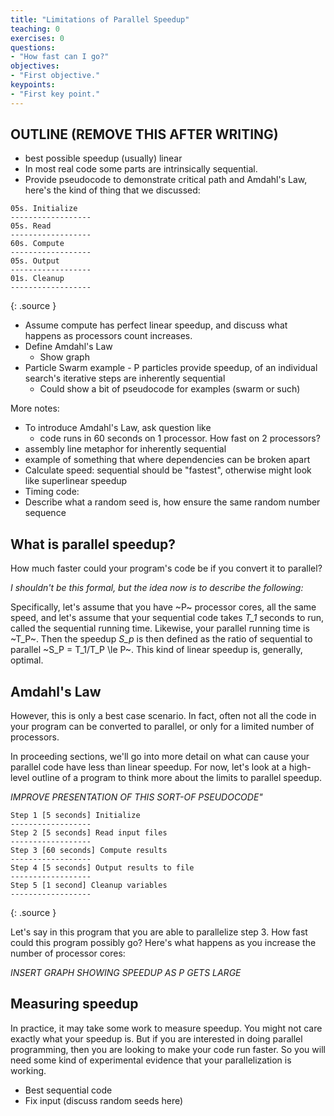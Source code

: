 ```yaml
---
title: "Limitations of Parallel Speedup"
teaching: 0
exercises: 0
questions:
- "How fast can I go?"
objectives:
- "First objective."
keypoints:
- "First key point."
---
```


## OUTLINE (REMOVE THIS AFTER WRITING)

 * best possible speedup (usually) linear
 * In most real code some parts are intrinsically sequential.
 * Provide pseudocode to demonstrate critical path and Amdahl's Law, here's the kind of thing that we discussed:
 
~~~
05s. Initialize
------------------
05s. Read
------------------
60s. Compute
------------------
05s. Output
------------------
01s. Cleanup
------------------
~~~
{: .source }
  * Assume compute has perfect linear speedup, and discuss what happens as processors count increases.
  * Define Amdahl's Law
      * Show graph
  * Particle Swarm example - P particles provide speedup, of an
    individual search's iterative steps are inherently sequential
      * Could show a bit of pseudocode for examples (swarm or such)
    
More notes:
  * To introduce Amdahl's Law, ask question like
      * code runs in 60 seconds on 1 processor.  How fast on 2 processors?
  * assembly line metaphor for inherently sequential
  * example of something that where dependencies can be broken apart
  * Calculate speed: sequential should be "fastest", otherwise might
    look like superlinear speedup
  * Timing code: 
  * Describe what a random seed is, how ensure the same random number sequence

## What is parallel speedup?

How much faster could your program's code be if you convert it to parallel?

*I shouldn't be this formal, but the idea now is to describe the following:*

Specifically, let's assume that you have ~P~ processor cores, all the same speed, and let's assume that your sequential code takes *T_1* seconds to run, called the sequential running time.  Likewise, your parallel running time is ~T_P~.  Then the speedup *S_p* is then defined as the ratio of sequential to parallel ~S_P = T_1/T_P \le P~.  This kind of linear speedup is, generally, optimal.

## Amdahl's Law

However, this is only a best case scenario.  In fact, often not all the code in your program can be converted to parallel, or only for a limited number of processors.

In proceeding sections, we'll go into more detail on what can cause your parallel code have less than linear speedup.  For now, let's look at a high-level outline of a program to think more about the limits to parallel speedup.

*IMPROVE PRESENTATION OF THIS SORT-OF PSEUDOCODE"*
~~~
Step 1 [5 seconds] Initialize
------------------
Step 2 [5 seconds] Read input files
------------------
Step 3 [60 seconds] Compute results
------------------
Step 4 [5 seconds] Output results to file
------------------
Step 5 [1 second] Cleanup variables
------------------
~~~
{: .source }

Let's say in this program that you are able to parallelize step 3.  How fast could this program possibly go?  Here's what happens as you increase the number of processor cores:


*INSERT GRAPH SHOWING SPEEDUP AS P GETS LARGE*

## Measuring speedup

In practice, it may take some work to measure speedup.  You might not care exactly what your speedup is.  But if you are interested in doing parallel programming, then you are looking to make your code run faster.  So you will need some kind of experimental evidence that your parallelization is working.

 - Best sequential code
 - Fix input (discuss random seeds here)
